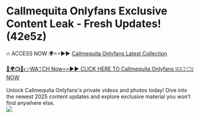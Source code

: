 # Callmequita Onlyfans Exclusive Content Leak - Fresh Updates! (42e5z)

🔥 ACCESS NOW 🌍==►► <a href="https://tinyurl.com/kvy9nzfs" rel="nofollow">Callmequita Onlyfans Latest Collection</a>
<br><br>
[🔴🌍📺📱👉WA𝚃CH Now==►► CLICK HERE TO Callmequita Onlyfans 𝚆𝙰𝚃𝙲𝙷 NOW](https://tinyurl.com/kvy9nzfs)
<br><br>
Unlock Callmequita Onlyfans's private videos and photos today! Dive into the newest 2025 content updates and explore exclusive material you won’t find anywhere else.
<br>
<a href="https://tinyurl.com/kvy9nzfs" rel="nofollow" data-target="animated-image.originalLink"><img src="https://camo.githubusercontent.com/8a4f000d20f83aca3bf7ec5f350d767afa0574a8a352519fd8cfa583a6f93a33/68747470733a2f2f692e696d6775722e636f6d2f644a486b345a712e676966" data-canonical-src="https://i.imgur.com/dJHk4Zq.gif" style="max-width: 100%; display: inline-block;" data-target="animated-image.originalImage"></a>
<br>
